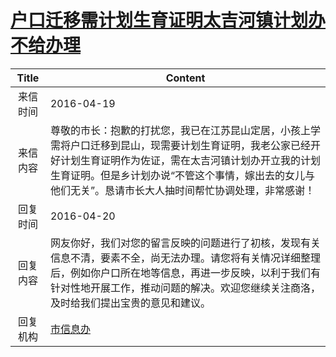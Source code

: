 # <a href="http://www.shangluo.gov.cn/zmhd/ldxxxx.jsp?urltype=leadermail.LeaderMailContentUrl&wbtreeid=1112&leadermailid=3583">户口迁移需计划生育证明太吉河镇计划办不给办理</a>
|Title|Content|
|:---:|---|
|来信时间|2016-04-19|
|来信内容|尊敬的市长：抱歉的打扰您，我已在江苏昆山定居，小孩上学需将户口迁移到昆山，现需要计划生育证明，我老公家已经开好计划生育证明作为佐证，需在太吉河镇计划办开立我的计划生育证明。但是乡计划办说“不管这个事情，嫁出去的女儿与他们无关”。恳请市长大人抽时间帮忙协调处理，非常感谢！|
|回复时间|2016-04-20|
|回复内容|网友你好，我们对您的留言反映的问题进行了初核，发现有关信息不清，要素不全，尚无法办理。请您将有关情况详细整理后，例如你户口所在地等信息，再进一步反映，以利于我们有针对性地开展工作，推动问题的解决。欢迎您继续关注商洛，及时给我们提出宝贵的意见和建议。|
|回复机构|<a href="../../categories/agencies/市信息办.md">市信息办</a>|